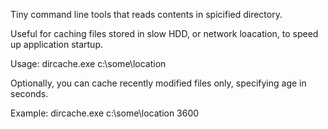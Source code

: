 Tiny command line tools that reads contents in spicified directory.


Useful for caching files stored in slow HDD, or network loacation, to speed up application startup.


Usage: dircache.exe c:\some\location


Optionally, you can cache recently modified files only, specifying age in seconds.


Example: dircache.exe c:\some\location 3600
